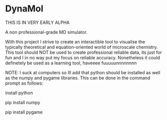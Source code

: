 # DynaMol

THIS IS IN VERY EARLY ALPHA

A non professional-grade MD simulator. 

With this project I strive to create an interactible tool to visualise the typically theoretical and equation-oriented world of microscale chemistry. 
This tool should NOT be used to create professional reliable data, its just for fun and I in no way put my focus on reliable accuracy. Nonetheless it could definetely be used
as a learning tool, haveeee fuuuuunnnnnnnn

NOTE: I suck at computers so Ill add that python should be installed as well as the numpy and pygame libraries. This can be done in the command prompt as follows:

install python

pip install numpy

pip install pygame
